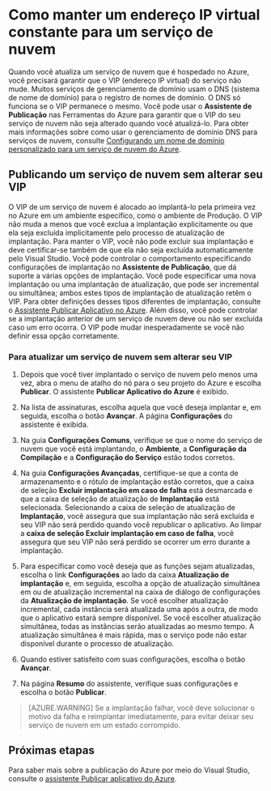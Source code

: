 <properties
   pageTitle="Como reter um endereço IP virtual constante para um serviço de nuvem | Microsoft Azure"
   description="Saiba como assegurar que o VIP (endereço IP virtual) do seu serviço de nuvem do Azure não mude."
   services="visual-studio-online"
   documentationCenter="na"
   authors="TomArcher"
   manager="douge"
   editor="" />
<tags
   ms.service="multiple"
   ms.devlang="dotnet"
   ms.topic="article"
   ms.tgt_pltfrm="na"
   ms.workload="multiple"
   ms.date="04/19/2016"
   ms.author="tarcher" />

# Como manter um endereço IP virtual constante para um serviço de nuvem

Quando você atualiza um serviço de nuvem que é hospedado no Azure, você precisará garantir que o VIP (endereço IP virtual) do serviço não mude. Muitos serviços de gerenciamento de domínio usam o DNS (sistema de nome de domínio) para o registro de nomes de domínio. O DNS só funciona se o VIP permanece o mesmo. Você pode usar o **Assistente de Publicação** nas Ferramentas do Azure para garantir que o VIP do seu serviço de nuvem não seja alterado quando você atualizá-lo. Para obter mais informações sobre como usar o gerenciamento de domínio DNS para serviços de nuvem, consulte [Configurando um nome de domínio personalizado para um serviço de nuvem do Azure](./cloud-services/cloud-services-custom-domain-name.md).

## Publicando um serviço de nuvem sem alterar seu VIP

O VIP de um serviço de nuvem é alocado ao implantá-lo pela primeira vez no Azure em um ambiente específico, como o ambiente de Produção. O VIP não muda a menos que você exclua a implantação explicitamente ou que ela seja excluída implicitamente pelo processo de atualização de implantação. Para manter o VIP, você não pode excluir sua implantação e deve certificar-se também de que ela não seja excluída automaticamente pelo Visual Studio. Você pode controlar o comportamento especificando configurações de implantação no **Assistente de Publicação**, que dá suporte a várias opções de implantação. Você pode especificar uma nova implantação ou uma implantação de atualização, que pode ser incremental ou simultânea; ambos estes tipos de implantação de atualização retêm o VIP. Para obter definições desses tipos diferentes de implantação, consulte o [Assistente Publicar Aplicativo no Azure](vs-azure-tools-publish-azure-application-wizard.md). Além disso, você pode controlar se a implantação anterior de um serviço de nuvem deve ou não ser excluída caso um erro ocorra. O VIP pode mudar inesperadamente se você não definir essa opção corretamente.

### Para atualizar um serviço de nuvem sem alterar seu VIP

1. Depois que você tiver implantado o serviço de nuvem pelo menos uma vez, abra o menu de atalho do nó para o seu projeto do Azure e escolha **Publicar**. O assistente **Publicar Aplicativo do Azure** é exibido.

1. Na lista de assinaturas, escolha aquela que você deseja implantar e, em seguida, escolha o botão **Avançar**. A página **Configurações** do assistente é exibida.

1. Na guia **Configurações Comuns**, verifique se que o nome do serviço de nuvem que você está implantando, o **Ambiente**, a **Configuração da Compilação** e a **Configuração do Serviço** estão todos corretos.

1. Na guia **Configurações Avançadas**, certifique-se que a conta de armazenamento e o rótulo de implantação estão corretos, que a caixa de seleção **Excluir implantação em caso de falha** está desmarcada e que a caixa de seleção de atualização de **Implantação** está selecionada. Selecionando a caixa de seleção de atualização de **Implantação**, você assegura que sua implantação não será excluída e seu VIP não será perdido quando você republicar o aplicativo. Ao limpar a **caixa de seleção Excluir implantação em caso de falha**, você assegura que seu VIP não será perdido se ocorrer um erro durante a implantação.

1. Para especificar como você deseja que as funções sejam atualizadas, escolha o link **Configurações** ao lado da caixa **Atualização de implantação** e, em seguida, escolha a opção de atualização simultânea em ou de atualização incremental na caixa de diálogo de configurações da **Atualização de implantação**. Se você escolher atualização incremental, cada instância será atualizada uma após a outra, de modo que o aplicativo estará sempre disponível. Se você escolher atualização simultânea, todas as instâncias serão atualizadas ao mesmo tempo. A atualização simultânea é mais rápida, mas o serviço pode não estar disponível durante o processo de atualização.

1. Quando estiver satisfeito com suas configurações, escolha o botão **Avançar**.

1. Na página **Resumo** do assistente, verifique suas configurações e escolha o botão **Publicar**.

  >[AZURE.WARNING] Se a implantação falhar, você deve solucionar o motivo da falha e reimplantar imediatamente, para evitar deixar seu serviço de nuvem em um estado corrompido.

## Próximas etapas

Para saber mais sobre a publicação do Azure por meio do Visual Studio, consulte o [assistente Publicar aplicativo do Azure](vs-azure-tools-publish-azure-application-wizard.md).

<!---HONumber=AcomDC_0420_2016-->